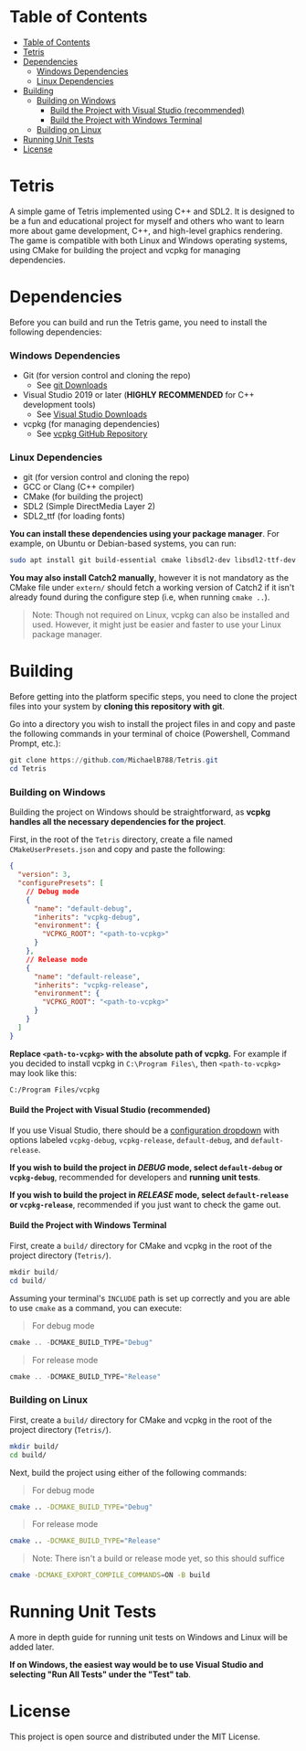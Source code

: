 # Table of Contents

- [Table of Contents](#table-of-contents)
- [Tetris](#tetris)
- [Dependencies](#dependencies)
    - [Windows Dependencies](#windows-dependencies)
    - [Linux Dependencies](#linux-dependencies)
- [Building](#building)
    - [Building on Windows](#building-on-windows)
      - [Build the Project with Visual Studio (recommended)](#build-the-project-with-visual-studio-recommended)
      - [Build the Project with Windows Terminal](#build-the-project-with-windows-terminal)
    - [Building on Linux](#building-on-linux)
- [Running Unit Tests](#running-unit-tests)
- [License](#license)

# Tetris

A simple game of Tetris implemented using C++ and SDL2. It is designed to be a fun and educational project for myself and others who want to learn
more about game development, C++, and high-level graphics rendering. The game is compatible with both Linux and Windows operating systems, using
CMake for building the project and vcpkg for managing dependencies.

# Dependencies

Before you can build and run the Tetris game, you need to install the following dependencies:

### Windows Dependencies 

- Git (for version control and cloning the repo)
	- See [git Downloads](https://git-scm.com/downloads)
- Visual Studio 2019 or later (**HIGHLY RECOMMENDED** for C++ development tools)
	-	See [Visual Studio Downloads](https://visualstudio.microsoft.com/downloads/) 
- vcpkg (for managing dependencies)
	- See [vcpkg GitHub Repository](https://github.com/microsoft/vcpkg)

### Linux Dependencies

- git (for version control and cloning the repo)
- GCC or Clang (C++ compiler)
- CMake (for building the project)
- SDL2 (Simple DirectMedia Layer 2)
- SDL2_ttf (for loading fonts)

**You can install these dependencies using your package manager**. For example, on Ubuntu or Debian-based systems, you can run:

```bash
sudo apt install git build-essential cmake libsdl2-dev libsdl2-ttf-dev
```

**You may also install Catch2 manually**, however it is not mandatory as the CMake file under `extern/` should fetch a working version of Catch2 if
it isn't already found during the configure step (i.e, when running `cmake ..`).

> Note: Though not required on Linux, vcpkg can also be installed and used. However, it might just be easier and faster to use your Linux package manager.

# Building

Before getting into the platform specific steps, you need to clone the project files into your system by **cloning this repository with git**.

Go into a directory you wish to install the project files in and copy and paste the following commands in your terminal of choice (Powershell, Command Prompt, etc.):

```powershell
git clone https://github.com/MichaelB788/Tetris.git
cd Tetris
```

### Building on Windows

Building the project on Windows should be straightforward, as **vcpkg handles all the necessary dependencies for the project**.

First, in the root of the `Tetris` directory, create a file named `CMakeUserPresets.json` and copy and paste the following:

```json
{
  "version": 3,
  "configurePresets": [
    // Debug mode
    {
      "name": "default-debug",
      "inherits": "vcpkg-debug",
      "environment": {
        "VCPKG_ROOT": "<path-to-vcpkg>"
      }
    },
    // Release mode
    {
      "name": "default-release",
      "inherits": "vcpkg-release",
      "environment": {
        "VCPKG_ROOT": "<path-to-vcpkg>"
      }
    }
  ]
}
```

**Replace `<path-to-vcpkg>` with the absolute path of vcpkg.** For example if you decided to install vcpkg in `C:\Program Files\`, then `<path-to-vcpkg>` may look like this:

```
C:/Program Files/vcpkg
```

#### Build the Project with Visual Studio (recommended)

If you use Visual Studio, there should be a [configuration dropdown](https://learn.microsoft.com/en-us/visualstudio/debugger/how-to-set-debug-and-release-configurations?view=vs-2022)
with options labeled `vcpkg-debug`, `vcpkg-release`, `default-debug`, and `default-release`.

**If you wish to build the project in *DEBUG* mode, select `default-debug` or `vcpkg-debug`**, recommended for developers and **running unit tests**.

**If you wish to build the project in *RELEASE* mode, select `default-release` or `vcpkg-release`**, recommended if you just want to check the game out.

#### Build the Project with Windows Terminal

First, create a `build/` directory for CMake and vcpkg in the root of the project directory (`Tetris/`).

```powershell
mkdir build/
cd build/
```

Assuming your terminal's `INCLUDE` path is set up correctly and you are able to use `cmake` as a command, you can execute:

> For debug mode
```powershell
cmake .. -DCMAKE_BUILD_TYPE="Debug"
```

> For release mode
```powershell
cmake .. -DCMAKE_BUILD_TYPE="Release"
```

### Building on Linux

First, create a `build/` directory for CMake and vcpkg in the root of the project directory (`Tetris/`).

```bash
mkdir build/
cd build/
```

Next, build the project using either of the following commands:

> For debug mode
```bash
cmake .. -DCMAKE_BUILD_TYPE="Debug"
```

> For release mode
```bash
cmake .. -DCMAKE_BUILD_TYPE="Release"
```

> Note: There isn't a build or release mode yet, so this should suffice
```bash
cmake -DCMAKE_EXPORT_COMPILE_COMMANDS=ON -B build
```

# Running Unit Tests

A more in depth guide for running unit tests on Windows and Linux will be added later.

**If on Windows, the easiest way would be to use Visual Studio and selecting "Run All Tests" under the "Test" tab**.

# License

This project is open source and distributed under the MIT License.
